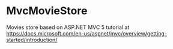 # MvcMovieStore
Movies store based on ASP.NET MVC 5 tutorial at https://docs.microsoft.com/en-us/aspnet/mvc/overview/getting-started/introduction/

